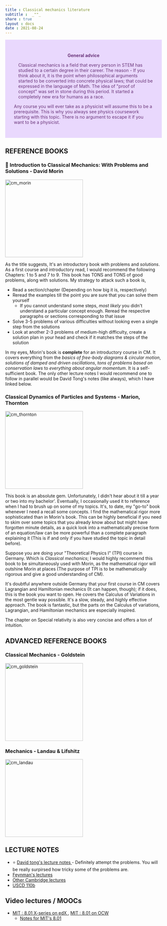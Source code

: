 ```yaml
---
title : Classical mechanics literature
subtitle :  _""_
share : true
layout : docs
date : 2021-08-24
---
```


<div class="warning" style='padding:2em; background-color:#E9D8FD; color:#69337A'>
<span>
<p style='margin-top:1em; text-align:center'>
<b>General advice</b></p>
<p style='margin-left:1em;'>
Classical mechanics is a field that every person in STEM has studied to a certain degree in their career. The reason - If you think about it, it is the point when philosophical arguments started to be converted into concrete physical laws; that could be expressed in the language of Math. The idea of "proof of concept" was set in stone during this period. It started a completely new era for humans as a race.  

Any course you will ever take as a physicist will assume this to be a prerequisite. This is why you always see physics coursework starting with this topic. There is no argument to escape it if you want to be a physicist.
</p>
<!---<p style='margin-bottom:1em; margin-right:1em; text-align:right; font-family:Georgia'> <b>- Gary Provost</b> <i>(100 Ways to Improve Your Writing, 1985)</i>
</p></span>-->
</div> 

## REFERENCE BOOKS

### :star2: Introduction to Classical Mechanics: With Problems and Solutions - David Morin

<img alt="cm_morin" src="https://s2.loli.net/2023/11/30/v1WgJEklOZdDaMc.png" width="250" />  

As the title suggests, It's an introductory book with problems and *solutions*.  As a first course and introductory read, I would recommend the following Chapters: 1 to 5 and 7 to 9. This book has TONS and TONS of good problems, along with solutions. My strategy to attack such a book is,   
  - Read a section/chapter (Depending on how big it is, respectively)
  - Reread the examples till the point you are sure that you can solve them yourself
    - If you cannot understand some steps, *most likely* you didn't understand a particular concept enough. Reread the respective paragraphs or sections corresponding to that issue
  - Solve 3-5 problems of various difficulties without looking even a single step from the solutions
  - Look at another 2-3 problems of medium-high difficulty, create a solution plan in your head and check if it matches the steps of the solution
  
  In my eyes, Morin's book is **complete** for an introductory course in CM. It covers everything from the *basics of free-body diagrams & circular motion*, *solutions of damped and driven oscillations*, *tons of problems based on conservation laws* to *everything about angular momentum*. It is a self-sufficient book. The only other lecture notes I would recommend one to follow in parallel would be David Tong's notes (like always), which I have linked below.
  
### Classical Dynamics of Particles and Systems - Marion, Thornton

<img alt="cm_thornton" src="https://s2.loli.net/2023/11/30/SU5abM8sTtexF69.png" width="250" />  


This book is an absolute gem. Unfortunately, I didn't hear about it till a year or two into my bachelor'. Eventually, I occasionally used it to reference when I had to brush up on some of my topics. It's, to date, my "go-to" book whenever I need a recall some concepts. I find the mathematical rigor more sophisticated than in Morin's book. This can be highly beneficial if you need to skim over some topics that you already know about but might have forgotten minute details, as a quick look into a mathematically precise form of an equation/law can be more powerful than a complete paragraph explaining it (This is if and only if you have studied the topic in detail before).
  
  Suppose you are doing your "Theoretical Physics I" (TPI) course in Germany. Which is *Classical mechanics*; I would highly recommend this book to be simultaneously used with Morin, as the mathematical rigor will outshine Morin at places (The purpose of TPI is to be mathematically rigorous and give a good understanding of CM).
  
  It's doubtful anywhere outside Germany that your first course in CM covers Lagrangian and Hamiltonian mechanics (It can happen, though); if it does, this is the book you want to open. He covers the Calculus of Variations in the most gentle way possible. It's a slow, steady, and highly effective approach. The book is fantastic, but the parts on the Calculus of variations, Lagrangian, and Hamiltonian mechanics are especially inspired.
  
  The chapter on Special relativity is also very concise and offers a ton of intuition.


##  ADVANCED REFERENCE BOOKS

### Classical Mechanics - Goldstein

<img alt="cm_goldstein" src="https://s2.loli.net/2023/11/30/rnKy6hmxw1O5AWC.png" width="250" />  

### Mechanics - Landau & Lifshitz 

<img alt="cm_landau" src="https://s2.loli.net/2023/11/30/mWYDwZPx1pf7ru4.png" width="250" />  



## LECTURE NOTES
- :star: [David tong's lecture notes ](http://www.damtp.cam.ac.uk/user/tong/relativity.html) - Definitely attempt the problems. You will be really surpirsed how tricky some of the problems are.
- [Feynman's lectures](https://www.feynmanlectures.caltech.edu/I_toc.html) 
- [Other Cambridge lectures](http://www.damtp.cam.ac.uk/user/tong/relativity/stephen.pdf)
- [USCD 110b](https://courses.physics.ucsd.edu/2019/Winter/physics110b/lectures.html)


## Video lectures / MOOCs 
- [MIT : 8.01 X-series on edX ](https://www.edx.org/xseries/mitx-introductory-mechanics), [MIT : 8.01 on OCW](https://ocw.mit.edu/courses/physics/8-01sc-classical-mechanics-fall-2016/) 
  - [Notes for MIT's 8.01](https://ocw.mit.edu/courses/physics/8-01sc-classical-mechanics-fall-2016/readings/)

